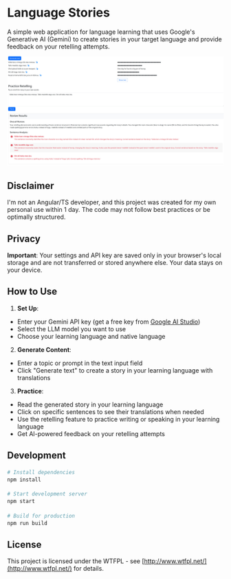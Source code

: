# Language Stories

A simple web application for language learning that uses Google's Generative AI (Gemini) to create stories in your target language and provide feedback on your retelling attempts.

[![Language Stories Screenshot](images/lang-screen.jpg)](images/lang-screen.jpg)

## Disclaimer

I'm not an Angular/TS developer, and this project was created for my own personal use within 1 day. The code may not follow best practices or be optimally structured.

## Privacy

**Important**: Your settings and API key are saved only in your browser's local storage and are not transferred or stored anywhere else. Your data stays on your device.

## How to Use

1. **Set Up**:
  - Enter your Gemini API key (get a free key from [Google AI Studio](https://aistudio.google.com/app/apikey))
  - Select the LLM model you want to use
  - Choose your learning language and native language

2. **Generate Content**:
  - Enter a topic or prompt in the text input field
  - Click "Generate text" to create a story in your learning language with translations

3. **Practice**:
  - Read the generated story in your learning language
  - Click on specific sentences to see their translations when needed
  - Use the retelling feature to practice writing or speaking in your learning language
  - Get AI-powered feedback on your retelling attempts

## Development

```bash
# Install dependencies
npm install

# Start development server
npm start

# Build for production
npm run build
```

## License

This project is licensed under the WTFPL - see [http://www.wtfpl.net/](http://www.wtfpl.net/) for details.
